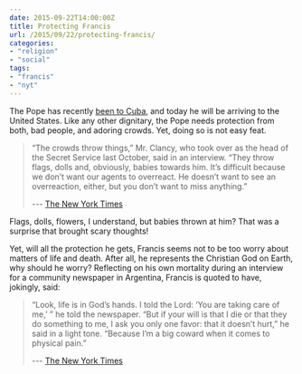 ```yaml
---
date: 2015-09-22T14:00:00Z
title: Protecting Francis
url: /2015/09/22/protecting-francis/
categories:
- "religion"
- "social"
tags:
- "francis"
- "nyt"
---
```


The Pope has recently [been to Cuba](http://www.nytimes.com/2015/09/20/world/americas/pope-francis-cuba-influence.html), and today he will be arriving to the United States. Like any other dignitary, the Pope needs protection from both, bad people, and adoring crowds. Yet, doing so is not easy feat.

> “The crowds throw things,” Mr. Clancy, who took over as the head of the Secret Service last October, said in an interview. “They throw flags, dolls and, obviously, babies towards him. It’s difficult because we don’t want our agents to overreact. He doesn’t want to see an overreaction, either, but you don’t want to miss anything.”
>
> --- [The New York Times](http://www.nytimes.com/2015/09/23/us/protecting-pope-francis-means-being-able-to-stop-on-a-dime.html)

Flags, dolls, flowers, I understand, but babies thrown at him? That was a surprise that brought scary thoughts!

Yet, will all the protection he gets, Francis seems not to be too worry about matters of life and death. After all, he represents the Christian God on Earth, why should he worry? Reflecting on his own mortality during an interview for a community newspaper in Argentina, Francis is quoted to have, jokingly, said:

> “Look, life is in God’s hands. I told the Lord: ‘You are taking care of me,’ ” he told the newspaper. “But if your will is that I die or that they do something to me, I ask you only one favor: that it doesn’t hurt,” he said in a light tone. “Because I’m a big coward when it comes to physical pain.”
>
> --- [The New York Times](http://www.nytimes.com/2015/09/23/us/protecting-pope-francis-means-being-able-to-stop-on-a-dime.html)
